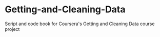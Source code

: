 # Getting-and-Cleaning-Data
Script and code book for Coursera's Getting and Cleaning Data course project
